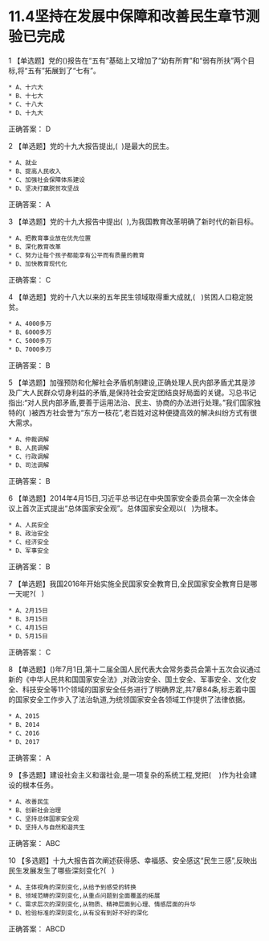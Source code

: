 # 11.4坚持在发展中保障和改善民生章节测验已完成

1 【单选题】党的()报告在“五有”基础上又增加了“幼有所育”和“弱有所扶”两个目标,将“五有”拓展到了“七有”。   

    * A、十六大
    * B、十七大
    * C、十八大
    * D、十九大
正确答案： D    

2 【单选题】党的十九大报告提出,(  )是最大的民生。   

    * A、就业
    * B、提高人民收入
    * C、加强社会保障体系建设
    * D、坚决打赢脱贫攻坚战
正确答案： A    

3 【单选题】党的十九大报告中提出(  ),为我国教育改革明确了新时代的新目标。   

    * A、把教育事业放在优先位置
    * B、深化教育改革
    * C、努力让每个孩子都能享有公平而有质量的教育
    * D、加快教育现代化
正确答案： C    

4 【单选题】党的十八大以来的五年民生领域取得重大成就,(   )贫困人口稳定脱贫。   

    * A、4000多万
    * B、6000多万
    * C、5000多万
    * D、7000多万
正确答案： B    

5 【单选题】加强预防和化解社会矛盾机制建设,正确处理人民内部矛盾尤其是涉及广大人民群众切身利益的矛盾,是保持社会安定团结良好局面的关键。习总书记指出:“对人民内部矛盾,要善于运用法治、民主、协商的办法进行处理。”我们国家独特的(  )被西方社会誉为“东方一枝花”,老百姓对这种便捷高效的解决纠纷方式有很大需求。   

    * A、仲裁调解
    * B、人民调解
    * C、行政调解
    * D、司法调解
正确答案： B    

6 【单选题】2014年4月15日,习近平总书记在中央国家安全委员会第一次全体会议上首次正式提出“总体国家安全观”。总体国家安全观以(   )为根本。   

    * A、人民安全
    * B、政治安全
    * C、经济安全
    * D、军事安全
正确答案： B    

7 【单选题】我国2016年开始实施全民国家安全教育日,全民国家安全教育日是哪一天呢?(   )   

    * A、2月15日
    * B、3月15日
    * C、4月15日
    * D、5月15日
正确答案： C    

8 【单选题】()年7月1日,第十二届全国人民代表大会常务委员会第十五次会议通过新的《中华人民共和国国家安全法》,对政治安全、国土安全、军事安全、文化安全、科技安全等11个领域的国家安全任务进行了明确界定,共7章84条,标志着中国的国家安全工作步入了法治轨道,为统领国家安全各领域工作提供了法律依据。   

    * A、2015
    * B、2014
    * C、2016
    * D、2017
正确答案： A    

9 【多选题】建设社会主义和谐社会,是一项复杂的系统工程,党把(    )作为社会建设的根本任务。   

    * A、改善民生
    * B、创新社会治理
    * C、坚持总体国家安全观
    * D、坚持人与自然和谐共生
正确答案： ABC    

10 【多选题】十九大报告首次阐述获得感、幸福感、安全感这“民生三感”,反映出民生发展发生了哪些深刻变化?(   )   

    * A、主体视角的深刻变化,从给予到感受的转换
    * B、领域范畴的深刻变化,从重点问题到全面覆盖的拓展
    * C、需求层次的深刻变化,从物质、精神层面到心理、情感层面的升华
    * D、检验标准的深刻变化,从有没有到好不好的深化
正确答案： ABCD    


